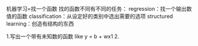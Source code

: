  机器学习=找一个函数
 找的函数不同有不同的任务：
 regression：找一个输出数值的函数
 classification：从设定好的类别中选出需要的选项
 structured learning：创造有结构的东西

 1.写出一个带有未知数的函数
 like y = b + wx1
 2.